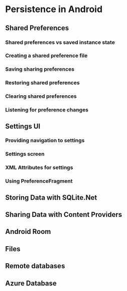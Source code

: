 # Persistence in Android

## Shared Preferences

### Shared preferences vs saved instance state

### Creating a shared preference file

### Saving sharing preferences

### Restoring shared preferences

### Clearing shared preferences

### Listening for preference changes

## Settings UI

### Providing navigation to settings

### Settings screen

### XML Attributes for settings

### Using PreferenceFragment


## Storing Data with SQLite.Net

## Sharing Data with Content Providers

## Android Room

## Files

## Remote databases

## Azure Database